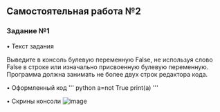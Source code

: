 ## Самостоятельная работа №2

### Задание №1


• Текст задания

Выведите в консоль булевую переменную False, не используя слово False в строке или изначально присвоенную булевую переменную. Программа должна занимать не более двух строк редактора кода.

• Оформленный код
''' python
a=not True
print(a)
'''

• Скрины консоли
![image](https://github.com/Bucka007/PI_ZB_22-2/assets/165667984/08365cbb-721b-404b-808d-79224703c6fe)
